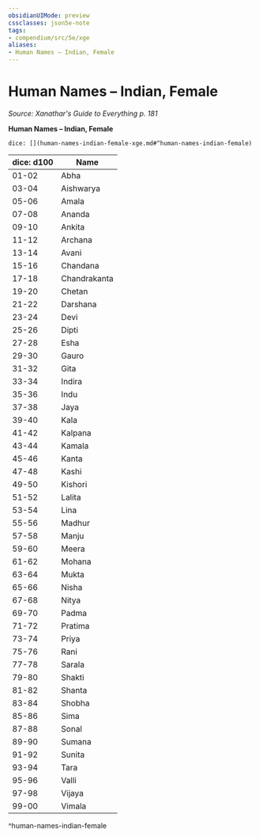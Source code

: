 ```yaml
---
obsidianUIMode: preview
cssclasses: json5e-note
tags:
- compendium/src/5e/xge
aliases:
- Human Names – Indian, Female
---
```

# Human Names – Indian, Female
*Source: Xanathar's Guide to Everything p. 181* 

**Human Names – Indian, Female**

`dice: [](human-names-indian-female-xge.md#^human-names-indian-female)`

| dice: d100 | Name |
|------------|------|
| 01-02 | Abha |
| 03-04 | Aishwarya |
| 05-06 | Amala |
| 07-08 | Ananda |
| 09-10 | Ankita |
| 11-12 | Archana |
| 13-14 | Avani |
| 15-16 | Chandana |
| 17-18 | Chandrakanta |
| 19-20 | Chetan |
| 21-22 | Darshana |
| 23-24 | Devi |
| 25-26 | Dipti |
| 27-28 | Esha |
| 29-30 | Gauro |
| 31-32 | Gita |
| 33-34 | Indira |
| 35-36 | Indu |
| 37-38 | Jaya |
| 39-40 | Kala |
| 41-42 | Kalpana |
| 43-44 | Kamala |
| 45-46 | Kanta |
| 47-48 | Kashi |
| 49-50 | Kishori |
| 51-52 | Lalita |
| 53-54 | Lina |
| 55-56 | Madhur |
| 57-58 | Manju |
| 59-60 | Meera |
| 61-62 | Mohana |
| 63-64 | Mukta |
| 65-66 | Nisha |
| 67-68 | Nitya |
| 69-70 | Padma |
| 71-72 | Pratima |
| 73-74 | Priya |
| 75-76 | Rani |
| 77-78 | Sarala |
| 79-80 | Shakti |
| 81-82 | Shanta |
| 83-84 | Shobha |
| 85-86 | Sima |
| 87-88 | Sonal |
| 89-90 | Sumana |
| 91-92 | Sunita |
| 93-94 | Tara |
| 95-96 | Valli |
| 97-98 | Vijaya |
| 99-00 | Vimala |
^human-names-indian-female